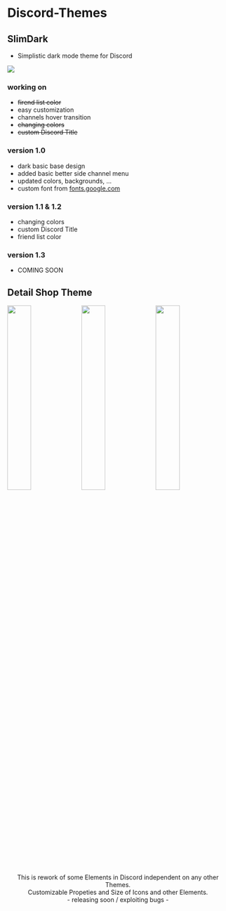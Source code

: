 # Discord-Themes

## SlimDark
- Simplistic dark mode theme for Discord
<img src="https://i.imgur.com/dT27D1H.png">


### working on
- <s>firend list color</s>
- easy customization
- channels hover transition
- <s>changing colors</s>
- <s>custom Discord Title</s>

### version 1.0
- dark basic base design
- added basic better side channel menu
- updated colors, backgrounds, ...
- custom font from <a href="https://fonts.google.com/specimen/Cabin">fonts.google.com</a>

### version 1.1 & 1.2
- changing colors
- custom Discord Title
- friend list color

### version 1.3
- COMING SOON


## Detail Shop Theme

<img src="https://i.imgur.com/RVfn2ja.png" width="32.8%"> <img src="https://i.imgur.com/vMbM9Fn.png" width="32.8%"> <img src="https://i.imgur.com/JW3OmqM.png" width="32.8%">
<p align="center">
  This is rework of some Elements in Discord independent on any other Themes.<br>
  Customizable Propeties and Size of Icons and other Elements.<br>
  - releasing soon / exploiting bugs -
</p>
